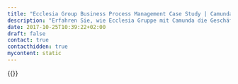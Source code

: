 ```yaml
---
title: "Ecclesia Group Business Process Management Case Study | Camunda BPM"
description: "Erfahren Sie, wie Ecclesia Gruppe mit Camunda die Geschäftsprozessautomatisierung organisiert und die Effizienz im Unternehmen gesteigert hat. Camunda ist der Marktführer für Workflow-Automatisierung basierend auf Java und BPMN 2.0."
date: 2017-10-25T10:39:22+02:00
draft: false
contact: true
contacthidden: true
mycontent: static
---
```

{{<case-study-single
company="Ecclesia Gruppe"
companydescription="Die Ecclesia Gruppe ist mit rund 1.650 Mitarbeitenden einer der führenden Versicherungsmakler in Deutschland und Europa. Rund 780 Angestellte sind in der Zentrale in Detmold tätig. Die Ecclesia Gruppe betreut mit ihrem umfangreichen Dienstleistungsangebot vor allem Kunden aus Kirche, kirchlichen Institutionen, Einrichtungen der Sozial- und Gesundheitswirtschaft sowie Kunden aus dem Bereich Industrie. Das Unternehmen ist in Deutschland unter anderem in Berlin, Hamburg, München, Frankfurt, Köln, Nürnberg und Leipzig präsent. Darüber hinaus ist die Ecclesia Gruppe in sieben weiteren europäischen Ländern vertreten."
customerquote=""
teaser=""
usecase=""
videolink=""
logo="//images.ctfassets.net/vpidbgnakfvf/2QJ69VA8mqEBPfaoQKj3mc/05366065031a4643bb0e88c0896bff0b/ecclesia.png"
pdf=""
thumbnail="">}}